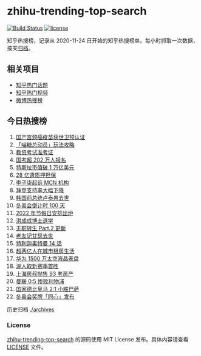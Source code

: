 # zhihu-trending-top-search

[![Build Status](https://github.com/justjavac/zhihu-trending-top-search/workflows/ci/badge.svg?branch=main)](https://github.com/justjavac/zhihu-trending-top-search/actions)
[![license](https://img.shields.io/github/license/justjavac/zhihu-trending-top-search)](https://github.com/justjavac/zhihu-trending-top-search/blob/main/LICENSE)

知乎热搜榜，记录从 2020-11-24 日开始的知乎热搜榜单。每小时抓取一次数据，按天[归档](./archives)。

## 相关项目

- [知乎热门话题](https://github.com/justjavac/zhihu-trending-hot-questions)
- [知乎热门视频](https://github.com/justjavac/zhihu-trending-hot-video)
- [微博热搜榜](https://github.com/justjavac/weibo-trending-hot-search)

## 今日热搜榜

<!-- BEGIN -->
<!-- 最后更新时间 Wed Oct 27 2021 10:25:53 GMT+0800 (China Standard Time) -->

1. [国产宫颈癌疫苗获世卫预认证](https://www.zhihu.com/search?q=宫颈癌疫苗)
1. [「喵糖总动员」玩法攻略](https://www.zhihu.com/search?q=喵糖)
1. [教资考试准考证](https://www.zhihu.com/search?q=教资)
1. [国考超 202 万人报名](https://www.zhihu.com/search?q=国考)
1. [特斯拉市值破 1 万亿美元](https://www.zhihu.com/search?q=特斯拉)
1. [28 亿遭质押担保](https://www.zhihu.com/search?q=28亿)
1. [李子柒起诉 MCN 机构](https://www.zhihu.com/search?q=李子柒)
1. [拜登支持率大幅下降](https://www.zhihu.com/search?q=拜登)
1. [韩国前总统卢泰愚去世](https://www.zhihu.com/search?q=卢泰愚)
1. [冬奥会倒计时 100 天](https://www.zhihu.com/search?q=冬奥会)
1. [2022 年节假日安排出炉](https://www.zhihu.com/search?q=节假日安排)
1. [洪成成博士退学](https://www.zhihu.com/search?q=洪成成)
1. [无职转生 Part.2 更新](https://www.zhihu.com/search?q=无职转生)
1. [老友记甘瑟去世](https://www.zhihu.com/search?q=甘瑟)
1. [特利迦奥特曼 14 话](https://www.zhihu.com/search?q=特利迦奥特曼)
1. [超两亿人在城市租房生活](https://www.zhihu.com/search?q=城市租房)
1. [华为 1500 万太空液晶表盘](https://www.zhihu.com/search?q=太空液晶表盘)
1. [湖人取新赛季首胜](https://www.zhihu.com/search?q=湖人)
1. [上海房叔抛售 93 套房产](https://www.zhihu.com/search?q=上海房叔)
1. [曼联 0:5 惨败利物浦](https://www.zhihu.com/search?q=曼联)
1. [国家德比皇马 2:1 小胜巴萨](https://www.zhihu.com/search?q=皇马)
1. [冬奥会奖牌「同心」发布](https://www.zhihu.com/search?q=冬奥会奖牌)

<!-- END -->

历史归档 [./archives](./archives)

### License

[zhihu-trending-top-search](https://github.com/justjavac/zhihu-trending-top-search)
的源码使用 MIT License 发布。具体内容请查看 [LICENSE](./LICENSE) 文件。
